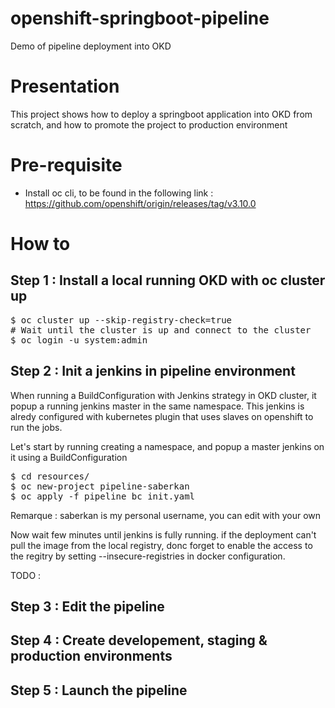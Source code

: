 # openshift-springboot-pipeline
Demo of pipeline deployment into OKD

# Presentation
This project shows how to deploy a springboot application into OKD from scratch, and how to promote the project to production environment

# Pre-requisite
- Install oc cli, to be found in the following link : https://github.com/openshift/origin/releases/tag/v3.10.0

# How to
## Step 1 : Install a local running OKD with oc cluster up
<pre>
$ oc cluster up --skip-registry-check=true
# Wait until the cluster is up and connect to the cluster 
$ oc login -u system:admin
</pre>

## Step 2 : Init a jenkins in pipeline environment
When running a BuildConfiguration with Jenkins strategy in OKD cluster, it popup a running jenkins master in the same namespace. This jenkins is alredy configured with kubernetes plugin that uses slaves on openshift to run the jobs.

Let's start by running creating a namespace, and popup a master jenkins on it using a BuildConfiguration
<pre>
$ cd resources/
$ oc new-project pipeline-saberkan
$ oc apply -f pipeline_bc_init.yaml
</pre>

Remarque : saberkan is my personal username, you can edit with your own

Now wait few minutes until jenkins is fully running. if the deployment can't pull the image from the local registry, donc forget to enable the access to the regitry by setting --insecure-registries in docker configuration.

TODO :
## Step 3 : Edit the pipeline
## Step 4 : Create developement, staging & production environments
## Step 5 : Launch the pipeline
